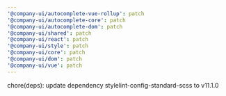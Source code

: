 ```yaml
---
'@company-ui/autocomplete-vue-rollup': patch
'@company-ui/autocomplete-core': patch
'@company-ui/autocomplete-dom': patch
'@company-ui/shared': patch
'@company-ui/react': patch
'@company-ui/style': patch
'@company-ui/core': patch
'@company-ui/dom': patch
'@company-ui/vue': patch
---
```


chore(deps): update dependency stylelint-config-standard-scss to v11.1.0
